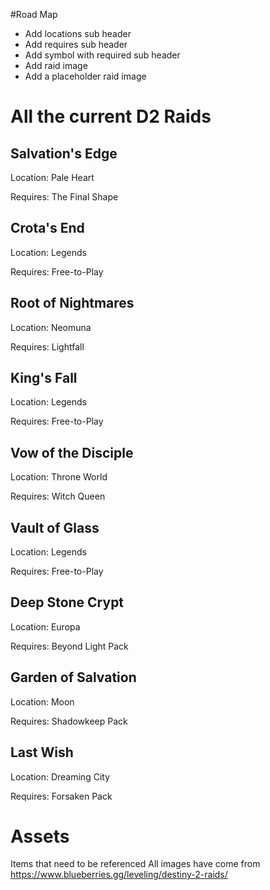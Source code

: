 #Road Map
- Add locations sub header
- Add requires sub header
- Add symbol with required sub header
- Add raid image
- Add a placeholder raid image

# All the current D2 Raids
## Salvation's Edge
Location: Pale Heart

Requires: The Final Shape

## Crota's End
Location: Legends

Requires: Free-to-Play

## Root of Nightmares
Location: Neomuna

Requires: Lightfall

## King's Fall
Location: Legends

Requires: Free-to-Play

## Vow of the Disciple
Location: Throne World

Requires: Witch Queen

## Vault of Glass
Location: Legends

Requires: Free-to-Play

## Deep Stone Crypt
Location: Europa

Requires: Beyond Light Pack

## Garden of Salvation
Location: Moon

Requires: Shadowkeep Pack

## Last Wish
Location: Dreaming City

Requires: Forsaken Pack

# Assets
Items that need to be referenced 
All images have come from
https://www.blueberries.gg/leveling/destiny-2-raids/
